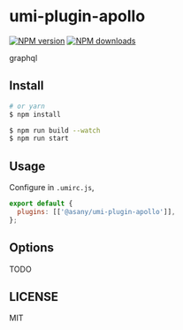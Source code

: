 # umi-plugin-apollo

[![NPM version](https://img.shields.io/npm/v/@asany/umi-plugin-apollo.svg?style=flat)](https://npmjs.org/package/@asany/umi-plugin-apollo) [![NPM downloads](http://img.shields.io/npm/dm/@asany/umi-plugin-apollo.svg?style=flat)](https://npmjs.org/package/@asany/umi-plugin-apollo)

graphql

## Install

```bash
# or yarn
$ npm install
```

```bash
$ npm run build --watch
$ npm run start
```

## Usage

Configure in `.umirc.js`,

```js
export default {
  plugins: [['@asany/umi-plugin-apollo']],
};
```

## Options

TODO

## LICENSE

MIT